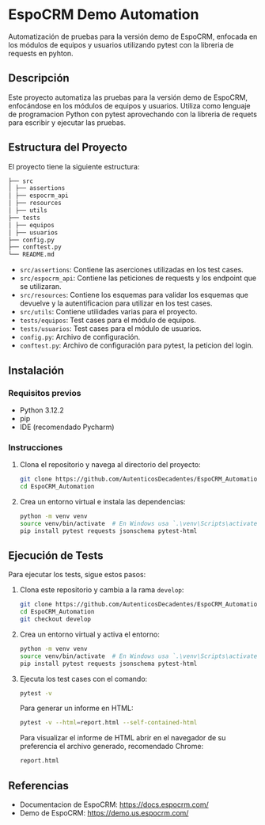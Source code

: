 # EspoCRM Demo Automation

Automatización de pruebas para la versión demo de EspoCRM, enfocada en los módulos de equipos y usuarios utilizando
pytest con la libreria de requests en pyhton.

## Descripción

Este proyecto automatiza las pruebas para la versión demo de EspoCRM, enfocándose en los módulos de equipos y usuarios.
Utiliza como lenguaje de programacion Python con pytest aprovechando con la libreria de requets para escribir y ejecutar
las pruebas.

## Estructura del Proyecto

El proyecto tiene la siguiente estructura:

```bash 
├── src
│ ├── assertions
│ ├── espocrm_api
│ ├── resources
│ ├── utils
├── tests
│ ├── equipos
│ ├── usuarios
├── config.py
├── conftest.py
└── README.md
```

- `src/assertions`: Contiene las aserciones utilizadas en los test cases.
- `src/espocrm_api`: Contiene las peticiones de requests y los endpoint que se utilizaran.
- `src/resources`: Contiene los esquemas para validar los esquemas que devuelve y la autentificacion para utilizar en
  los test cases.
- `src/utils`: Contiene utilidades varias para el proyecto.
- `tests/equipos`: Test cases para el módulo de equipos.
- `tests/usuarios`: Test cases para el módulo de usuarios.
- `config.py`: Archivo de configuración.
- `conftest.py`: Archivo de configuración para pytest, la peticion del login.

## Instalación

### Requisitos previos

- Python 3.12.2
- pip
- IDE (recomendado Pycharm)

### Instrucciones

1. Clona el repositorio y navega al directorio del proyecto:

    ```bash
    git clone https://github.com/AutenticosDecadentes/EspoCRM_Automation.git
    cd EspoCRM_Automation
    ```

2. Crea un entorno virtual e instala las dependencias:

    ```bash
    python -m venv venv
    source venv/bin/activate  # En Windows usa `.\venv\Scripts\activate`
    pip install pytest requests jsonschema pytest-html
    ```

## Ejecución de Tests

Para ejecutar los tests, sigue estos pasos:

1. Clona este repositorio y cambia a la rama `develop`:
    ```bash
    git clone https://github.com/AutenticosDecadentes/EspoCRM_Automation.git
    cd EspoCRM_Automation
    git checkout develop
    ```

2. Crea un entorno virtual y activa el entorno:
    ```bash
    python -m venv venv
    source venv/bin/activate  # En Windows usa `.\venv\Scripts\activate`
    pip install pytest requests jsonschema pytest-html
    ```

3. Ejecuta los test cases con el comando:
    ```bash
    pytest -v
    ```

   Para generar un informe en HTML:
    ```bash
    pytest -v --html=report.html --self-contained-html
    ```
   Para visualizar el informe de HTML abrir en el navegador de su preferencia el archivo generado, recomendado Chrome:
    ```bash
    report.html
    ```

## Referencias

- Documentacion de EspoCRM: https://docs.espocrm.com/
- Demo de EspoCRM: https://demo.us.espocrm.com/
